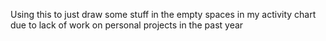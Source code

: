 Using this to just draw some stuff in the empty spaces in my activity chart due to lack of work on personal projects in the past year
